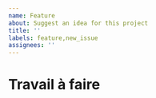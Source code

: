 ```yaml
---
name: Feature
about: Suggest an idea for this project
title: ''
labels: feature,new_issue
assignees: ''
---
```


# Travail à faire
